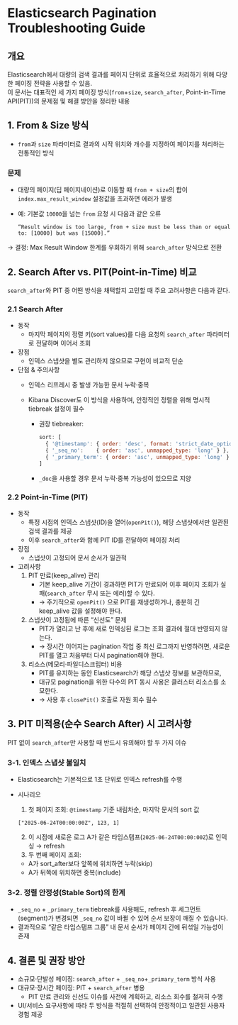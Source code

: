 # Elasticsearch Pagination Troubleshooting Guide
## 개요
Elasticsearch에서 대량의 검색 결과를 페이지 단위로 효율적으로 처리하기 위해 다양한 페이징 전략을 사용할 수 있음.  
이 문서는 대표적인 세 가지 페이징 방식(`from`+`size`, `search_after`, Point-in-Time API(PIT))의 문제점 및 해결 방안을 정리한 내용

## 1. From & Size 방식
* `from`과 `size` 파라미터로 결과의 시작 위치와 개수를 지정하여 페이지를 처리하는 전통적인 방식

### 문제
* 대량의 페이지(딥 페이지네이션)로 이동할 때 `from + size`의 합이 `index.max_result_window` 설정값을 초과하면 에러가 발생
* 예: 기본값 `10000`을 넘는 `from` 요청 시 다음과 같은 오류

     ```
     “Result window is too large, from + size must be less than or equal to: [10000] but was [15000].”
     ```

→ 결정: Max Result Window 한계를 우회하기 위해 `search_after` 방식으로 전환

## 2. Search After vs. PIT(Point-in-Time) 비교
`search_after`와 PIT 중 어떤 방식을 채택할지 고민할 때 주요 고려사항은 다음과 같다.

### 2.1 Search After
* 동작
  * 마지막 페이지의 정렬 키(sort values)를 다음 요청의 `search_after` 파라미터로 전달하며 이어서 조회
* 장점
  * 인덱스 스냅샷을 별도 관리하지 않으므로 구현이 비교적 단순
* 단점 & 주의사항
  * 인덱스 리프레시 중 발생 가능한 문서 누락·중복
  * Kibana Discover도 이 방식을 사용하며, 안정적인 정렬을 위해 명시적 tiebreak 설정이 필수

    * 권장 tiebreaker:

      ```js
      sort: [
        { '@timestamp': { order: 'desc', format: 'strict_date_optional_time' } },
        { '_seq_no':    { order: 'asc', unmapped_type: 'long' } },
        { '_primary_term': { order: 'asc', unmapped_type: 'long' } }
      ]
      ```
    * `_doc`을 사용할 경우 문서 누락·중복 가능성이 있으므로 지양

### 2.2 Point-in-Time (PIT)
* 동작
  * 특정 시점의 인덱스 스냅샷(ID)을 열어(`openPit()`), 해당 스냅샷에서만 일관된 검색 결과를 제공
  * 이후 `search_after`와 함께 PIT ID를 전달하여 페이징 처리
* 장점
  * 스냅샷이 고정되어 문서 순서가 일관적
* 고려사항
   1. PIT 만료(keep_alive) 관리
      * 기본 keep_alive 기간이 경과하면 PIT가 만료되어 이후 페이지 조회가 실패(`search_after` 무시 또는 에러)할 수 있다.
      * → 주기적으로 `openPit()` 으로 PIT를 재생성하거나, 충분히 긴 keep_alive 값을 설정해야 한다.
   2. 스냅샷이 고정됨에 따른 “신선도” 문제
      * PIT가 열리고 난 후에 새로 인덱싱된 로그는 조회 결과에 절대 반영되지 않는다.
      * → 장시간 이어지는 pagination 작업 중 최신 로그까지 반영하려면, 새로운 PIT를 열고 처음부터 다시 pagination해야 한다.
   3. 리소스(메모리·파일디스크립터) 비용
      * PIT를 유지하는 동안 Elasticsearch가 해당 스냅샷 정보를 보관하므로,
      * 대규모 pagination을 위한 다수의 PIT 동시 사용은 클러스터 리소스를 소모한다.
      * → 사용 후 `closePit()` 호출로 자원 회수 필수

## 3. PIT 미적용(순수 Search After) 시 고려사항
PIT 없이 `search_after`만 사용할 때 반드시 유의해야 할 두 가지 이슈

### 3-1. 인덱스 스냅샷 불일치
* Elasticsearch는 기본적으로 1초 단위로 인덱스 refresh를 수행
* 시나리오
    1. 첫 페이지 조회: `@timestamp` 기준 내림차순, 마지막 문서의 sort 값
    ```
    ["2025-06-24T00:00:00Z", 123, 1]
    ```
    2. 이 시점에 새로운 로그 A가 같은 타임스탬프(`2025-06-24T00:00:00Z`)로 인덱싱 → refresh
    3. 두 번째 페이지 조회:

    * A가 sort\_after보다 앞쪽에 위치하면 누락(skip)
    * A가 뒤쪽에 위치하면 중복(include)

### 3-2. 정렬 안정성(Stable Sort)의 한계
* `_seq_no` + `_primary_term` tiebreak를 사용해도, refresh 후 세그먼트(segment)가 변경되면 `_seq_no` 값이 바뀔 수 있어 순서 보장이 깨질 수 있습니다.
* 결과적으로 “같은 타임스탬프 그룹” 내 문서 순서가 페이지 간에 뒤섞일 가능성이 존재

## 4. 결론 및 권장 방안
* 소규모·단발성 페이징: `search_after` + `_seq_no`+`_primary_term` 방식 사용
* 대규모·장시간 페이징: PIT + `search_after` 병용
  * PIT 만료 관리와 신선도 이슈를 사전에 계획하고, 리소스 회수를 철저히 수행
* UI/서비스 요구사항에 따라 두 방식을 적절히 선택하여 안정적이고 일관된 사용자 경험 제공
